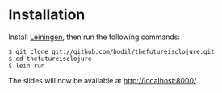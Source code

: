 Installation
============

Install [Leiningen](https://github.com/technomancy/leiningen), then
run the following commands:

    $ git clone git://github.com/bodil/thefutureisclojure.git
    $ cd thefutureisclojure
    $ lein run

The slides will now be available at [http://localhost:8000/](http://localhost:8000/).
